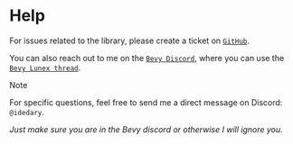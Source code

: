 # Help

For issues related to the library, please create a ticket on [`GitHub`](https://github.com/bytestring-net/bevy_lunex/issues).

You can also reach out to me on the [`Bevy Discord`](https://discord.gg/bevy), where you can use the [`Bevy Lunex thread`](https://discord.com/channels/691052431525675048/1034543904478998539).

> [!NOTE]
> For specific questions, feel free to send me a direct message on Discord: `@idedary`.
>
> _Just make sure you are in the Bevy discord or otherwise I will ignore you_.
